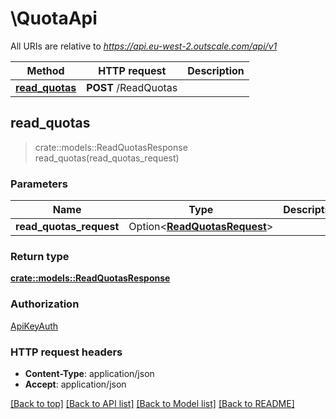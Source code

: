 # \QuotaApi

All URIs are relative to *https://api.eu-west-2.outscale.com/api/v1*

Method | HTTP request | Description
------------- | ------------- | -------------
[**read_quotas**](QuotaApi.md#read_quotas) | **POST** /ReadQuotas | 



## read_quotas

> crate::models::ReadQuotasResponse read_quotas(read_quotas_request)


### Parameters


Name | Type | Description  | Required | Notes
------------- | ------------- | ------------- | ------------- | -------------
**read_quotas_request** | Option<[**ReadQuotasRequest**](ReadQuotasRequest.md)> |  |  |

### Return type

[**crate::models::ReadQuotasResponse**](ReadQuotasResponse.md)

### Authorization

[ApiKeyAuth](../README.md#ApiKeyAuth)

### HTTP request headers

- **Content-Type**: application/json
- **Accept**: application/json

[[Back to top]](#) [[Back to API list]](../README.md#documentation-for-api-endpoints) [[Back to Model list]](../README.md#documentation-for-models) [[Back to README]](../README.md)

